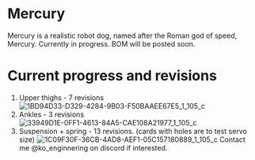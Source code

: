 # Mercury
Mercury is a realistic robot dog, named after the Roman god of speed, Mercury.
Currently in progress.
BOM will be posted soon.
# Current progress and revisions
1. Upper thighs - 7 revisions
![1BD94D33-D329-4284-9B03-F50BAAEE67E5_1_105_c](https://github.com/KO-engineering/Mercury/assets/140460567/b5ac52a4-6fa6-440e-b1f6-ce9582dded6d)
2. Ankles - 3 revisions
![33949D1E-0FF1-4613-84A5-CAE108A21977_1_105_c](https://github.com/KO-engineering/Mercury/assets/140460567/0fb8239a-613c-4f99-ad27-775d77f95ac5)
3. Suspension + spring - 13 revisions. (cards with holes are to test servo size)
![1C09F30F-36CB-4AD8-AEF1-05C157180889_1_105_c](https://github.com/KO-engineering/Mercury/assets/140460567/de6b6ec6-acc9-4e12-8f3b-8061be47e4a8)
Contact me @ko_enginnering on discord if interested.

